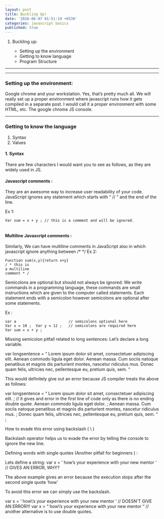 ```yaml
---
layout: post
title: Buckling Up!
date: '2016-06-07 01:51:19 +0530'
categories: javascript basics
published: true
---
```


1. Buckling up:

    * Setting up the environment
    - Getting to know language
    - Program Structure


---

---

### **Setting up the environment:** 

Google chrome and your workstation. Yes, that’s pretty much all.
We will really set up a proper environment where javascript runs how it gets compiled in a separate post. I would call it a proper environment with some HTML, etc. The google chrome JS console.

---

### **Getting to know the language**

1. Syntax
2. Values


#### 1. Syntax

There are few characters I would want you to see as follows, as they are widely used in JS.

#### Javascript comments : 

They are an awesome way to increase user readability of your code.
JavaScript ignores any statement which starts with “ // “ and the end of the line.

Ex 1:

<script src="https://gist.github.com/sagarmunjal/9fd0f90a822dc3660cb93703043ca1c6.js"></script>

```
Var sum = x + y ; // this is a comment and will be ignored.
    
```

#### Multiline Javascript comments : 

Similarly, We can have multiline comments in JavaScript also in which javascript ignore anything between /*  */
Ex 2:

```
Function sum(x,y){return x+y}
/ * this is
a multiline
comment * /
```

Semicolons are optional but should not always be ignored:
We write commands in a programming language, these commands are small instructions which are given to the computer called statements. Each statement ends with a semicolon however semicolons are optional after some statements.
 
Ex : 
	
    var a                        // semicolons optional here
	Var x = 10 ;  Var y = 12 ;   // semicolons are required here
	Var sum = x + y ;
  
Missing semicolon pitfall related to long sentences:
Let’s declare a long variable.
 
var longsentence = “ Lorem ipsum dolor sit amet, consectetuer adipiscing elit.
Aenean commodo ligula eget dolor.
Aenean massa. Cum sociis natoque penatibus et magnis dis parturient montes, nascetur ridiculus mus.
Donec quam felis, ultricies nec, pellentesque eu, pretium quis, sem. “
 
This would definitely give out an error because JS compiler treats the above as follows:
 
var longsentence = “ Lorem ipsum dolor sit amet, consectetuer adipiscing elit. ; // it gives and error in the first line of code only as there is no ending double quote.
Aenean commodo ligula eget dolor. ;
Aenean massa. Cum sociis natoque penatibus et magnis dis parturient montes, nascetur ridiculus mus. ;
Donec quam felis, ultricies nec, pellentesque eu, pretium quis, sem. “ ;
 
How to evade this error using backslash ( \ )
 
Backslash operator helps us to evade the error by telling the console to ignore the new line.
 
Defining words with single quotes (Another pitfall for beginners ) :
 
Lets define a string:
var x = ‘ how’s your experience with your new mentor ‘   // GIVES AN ERROR, WHY?
 
The above example gives an error because the execution stops after the second single quote ‘how’
 
To avoid this error we can simply use the backslash.
 
var x = ‘ how\’s your experience with your new mentor ‘   // DOESN’T GIVE AN ERROR!!!
var x = “ how\’s your experience with your new mentor “ // another alternative is to use double quotes.

    
    
